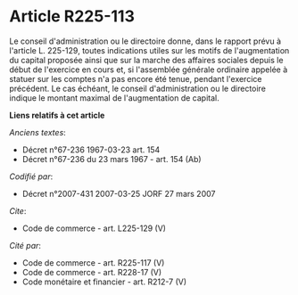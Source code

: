 # Article R225-113

Le conseil d'administration ou le directoire donne, dans le rapport prévu à l'article L. 225-129, toutes indications utiles
sur les motifs de l'augmentation du capital proposée ainsi que sur la marche des affaires sociales depuis le début de
l'exercice en cours et, si l'assemblée générale ordinaire appelée à statuer sur les comptes n'a pas encore été tenue, pendant
l'exercice précédent. Le cas échéant, le conseil d'administration ou le directoire indique le montant maximal de
l'augmentation de capital.

**Liens relatifs à cet article**

_Anciens textes_:

  - Décret n°67-236 1967-03-23 art. 154
  - Décret n°67-236 du 23 mars 1967 - art. 154 (Ab)

_Codifié par_:

  - Décret n°2007-431 2007-03-25 JORF 27 mars 2007

_Cite_:

  - Code de commerce - art. L225-129 (V)

_Cité par_:

  - Code de commerce - art. R225-117 (V)
  - Code de commerce - art. R228-17 (V)
  - Code monétaire et financier - art. R212-7 (V)
